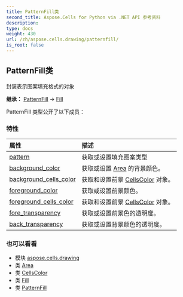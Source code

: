 ```yaml
---
title: PatternFill类
second_title: Aspose.Cells for Python via .NET API 参考资料
description:
type: docs
weight: 430
url: /zh/aspose.cells.drawing/patternfill/
is_root: false
---
```

## PatternFill类
封装表示图案填充格式的对象



**继承：** [PatternFill](/cells/python-net/aspose.cells.drawing/patternfill) → 
[Fill](/cells/python-net/zh/aspose.cells.drawing/fill)



PatternFill 类型公开了以下成员：

### 特性
|属性|描述|
| :- | :- |
| [pattern](/cells/python-net/zh/aspose.cells.drawing/patternfill/pattern) |获取或设置填充图案类型|
| [background_color](/cells/python-net/zh/aspose.cells.drawing/patternfill/background_color) |获取或设置 [Area](/cells/python-net/zh/aspose.cells.drawing/area) 的背景颜色。|
| [background_cells_color](/cells/python-net/zh/aspose.cells.drawing/patternfill/background_cells_color) |获取和设置前景 [CellsColor](/cells/python-net/zh/aspose.cells/cellscolor) 对象。|
| [foreground_color](/cells/python-net/zh/aspose.cells.drawing/patternfill/foreground_color) |获取或设置前景颜色。|
| [foreground_cells_color](/cells/python-net/zh/aspose.cells.drawing/patternfill/foreground_cells_color) |获取和设置前景 [CellsColor](/cells/python-net/zh/aspose.cells/cellscolor) 对象。|
| [fore_transparency](/cells/python-net/zh/aspose.cells.drawing/patternfill/fore_transparency) |获取或设置前景色的透明度。|
| [back_transparency](/cells/python-net/zh/aspose.cells.drawing/patternfill/back_transparency) |获取或设置背景颜色的透明度。|



### 也可以看看
* 模块 [aspose.cells.drawing](..)
* 类 [Area](/cells/python-net/zh/aspose.cells.drawing/area)
* 类 [CellsColor](/cells/python-net/zh/aspose.cells/cellscolor)
* 类 [Fill](/cells/python-net/zh/aspose.cells.drawing/fill)
* 类 [PatternFill](/cells/python-net/zh/aspose.cells.drawing/patternfill)
